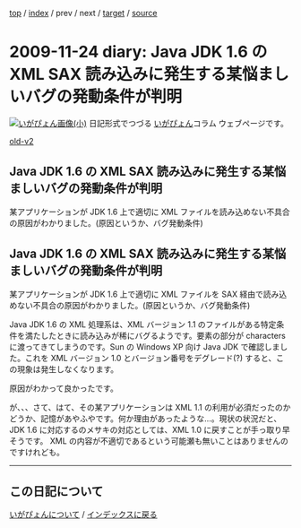 [top](https://igapyon.github.io/diary/) 
 / [index](https://igapyon.github.io/diary/2009/index.html) 
 / prev 
 / next 
 / [target](https://igapyon.github.io/diary/2009/ig091124.html) 
 / [source](https://github.com/igapyon/diary/blob/gh-pages/2009/ig091124.html.src.md) 

2009-11-24 diary: Java JDK 1.6 の XML SAX 読み込みに発生する某悩ましいバグの発動条件が判明
=====================================================================================================
[![いがぴょん画像(小)](https://igapyon.github.io/diary/images/iga200306s.jpg "いがぴょん")](https://igapyon.github.io/diary/memo/memoigapyon.html) 日記形式でつづる [いがぴょん](https://igapyon.github.io/diary/memo/memoigapyon.html)コラム ウェブページです。

[old-v2](ig091124-orig.html)

## Java JDK 1.6 の XML SAX 読み込みに発生する某悩ましいバグの発動条件が判明

某アプリケーションが JDK 1.6 上で適切に XML ファイルを読み込めない不具合の原因がわかりました。(原因というか、バグ発動条件)


## Java JDK 1.6 の XML SAX 読み込みに発生する某悩ましいバグの発動条件が判明

某アプリケーションが JDK 1.6 上で適切に XML ファイルを SAX 経由で読み込めない不具合の原因がわかりました。(原因というか、バグ発動条件)

Java JDK 1.6 の XML 処理系は、XML バージョン 1.1 のファイルがある特定条件を満たしたときに読み込みが稀にバグるようです。要素の部分が
characters に渡ってきてしまうのです。Sun の Windows XP 向け Java JDK で確認しました。これを XML バージョン
1.0 とバージョン番号をデグレード(?) すると、この現象は発生しなくなります。

原因がわかって良かったです。

が、、、さて、はて、その某アプリケーションは XML 1.1 の利用が必須だったのかどうか、記憶があやふやです。何か理由があったような…。現状の状況だと、JDK 1.6 に対応するのメサキの対応としては、XML 1.0 に戻すことが手っ取り早そうです。
XML の内容が不適切であるという可能瀬も無いことはありませんのですけれども。

----------------------------------------------------------------------------------------------------

## この日記について
[いがぴょんについて](https://igapyon.github.io/diary/memo/memoigapyon.html) / [インデックスに戻る](https://igapyon.github.io/diary/idxall.html)
